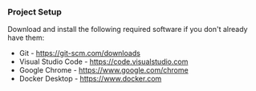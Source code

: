 ### Project Setup

Download and install the following required software if you don't already have them:
  - Git - https://git-scm.com/downloads
  - Visual Studio Code - https://code.visualstudio.com
  - Google Chrome - https://www.google.com/chrome
  - Docker Desktop - https://www.docker.com